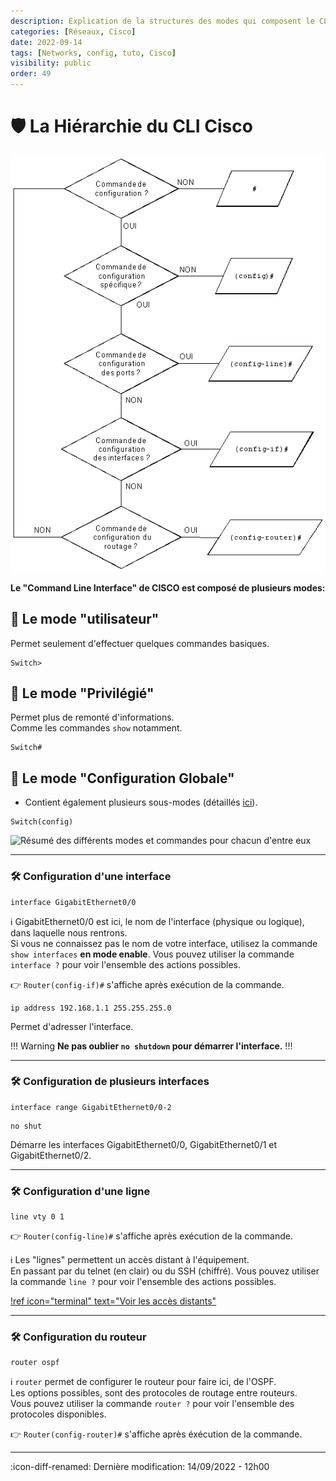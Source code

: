 ```yaml
---
description: Explication de la structures des modes qui composent le CLI CISCO.
categories: [Réseaux, Cisco]
date: 2022-09-14
tags: [Networks, config, tuto, Cisco]
visibility: public
order: 49
---
```


# :shield: La Hiérarchie du CLI Cisco

![](images/clihierarchie.png)

**Le "Command Line Interface" de CISCO est composé de plusieurs modes:** 

## :small_blue_diamond: Le mode "utilisateur"

Permet seulement d'effectuer quelques commandes basiques.

```
Switch>
```

## :small_blue_diamond: Le mode "Privilégié"

Permet plus de remonté d'informations.  
Comme les commandes `show` notamment.

```
Switch#
```

## :small_blue_diamond: Le mode "Configuration Globale"

- Contient également plusieurs sous-modes (détaillés [ici](#configuration-d-une-interface)).

```
Switch(config)
```

![Résumé des différents modes et commandes pour chacun d'entre eux](https://www.cisco.com/E-Learning/bulk/public/tac/cim/cib/using_cisco_ios_software/mod_pix/iostree.gif)  

---

### :hammer_and_wrench: Configuration d'une interface

``` Router(config)#
interface GigabitEthernet0/0
```

:information_source: GigabitEthernet0/0 est ici, le nom de l'interface (physique ou logique), dans laquelle nous rentrons.  
Si vous ne connaissez pas le nom de votre interface, utilisez la commande `show interfaces` **en mode enable**.
Vous pouvez utiliser la commande `interface ?` pour voir l'ensemble des actions possibles.

:point_right: `Router(config-if)#` s'affiche après exécution de la commande. 

``` Router(config-if)#
ip address 192.168.1.1 255.255.255.0
```

Permet d'adresser l'interface.

!!! Warning
**Ne pas oublier `no shutdown` pour démarrer l'interface.**
!!!

---

### :hammer_and_wrench: Configuration de plusieurs interfaces

``` Router(config)#
interface range GigabitEthernet0/0-2
```

``` Router(config-if)#
no shut
```

Démarre les interfaces GigabitEthernet0/0, GigabitEthernet0/1 et GigabitEthernet0/2.

---

### :hammer_and_wrench: Configuration d'une ligne

``` Router(config)#
line vty 0 1
```

:point_right: `Router(config-line)#` s'affiche après exécution de la commande.  

:information_source: Les "lignes" permettent un accès distant à l'équipement.  
En passant par du telnet (en clair) ou du SSH (chiffré).
Vous pouvez utiliser la commande `line ?` pour voir l'ensemble des actions possibles.

[!ref icon="terminal" text="Voir les accès distants"](acces-distants.md)  

---

### :hammer_and_wrench: Configuration du routeur

``` Router(config-router)#
router ospf
```

:information_source: `router` permet de configurer le routeur pour faire ici, de l'OSPF.  
Les options possibles, sont des protocoles de routage entre routeurs.  
Vous pouvez utiliser la commande `router ?` pour voir l'ensemble des protocoles disponibles.

:point_right: `Router(config-router)#` s'affiche après éxécution de la commande.

---

:icon-diff-renamed: Dernière modification: 14/09/2022 - 12h00
